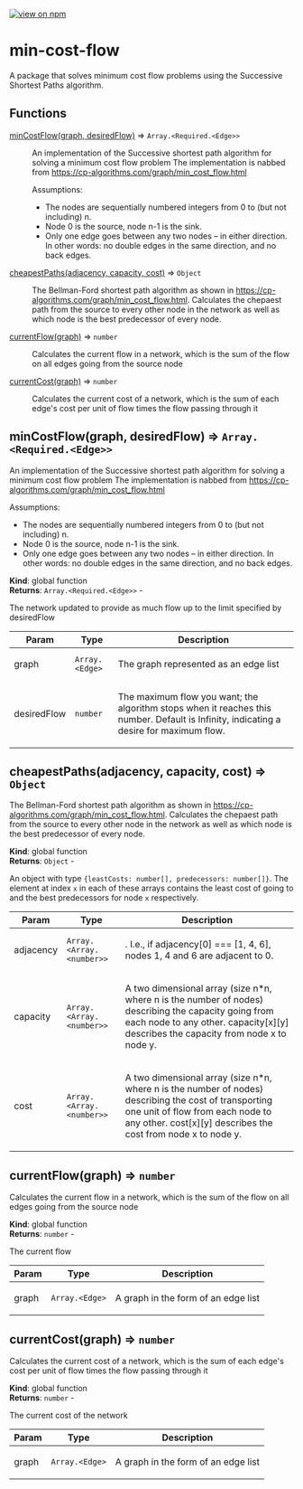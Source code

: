 [![view on npm](http://img.shields.io/npm/v/min-cost-flow.svg)](https://www.npmjs.org/package/min-cost-flow)

# min-cost-flow

A package that solves minimum cost flow problems using the Successive Shortest Paths algorithm.

## Functions

<dl>
<dt><a href="#minCostFlow">minCostFlow(graph, desiredFlow)</a> ⇒ <code>Array.&lt;Required.&lt;Edge&gt;&gt;</code></dt>
<dd><p>An implementation of the Successive shortest path algorithm for solving a minimum cost flow problem
The implementation is nabbed from <a href="https:%5C/%5C/cp-algorithms.com/graph/min_cost_flow.html">https://cp-algorithms.com/graph/min_cost_flow.html</a></p>
<p>Assumptions:</p>
<ul>
<li>The nodes are sequentially numbered integers from 0 to (but not including) n.</li>
<li>Node 0 is the source, node n-1 is the sink.</li>
<li>Only one edge goes between any two nodes – in either direction. In other words: no double edges in the same direction, and no back edges.</li>
</ul></dd>
<dt><a href="#cheapestPaths">cheapestPaths(adjacency, capacity, cost)</a> ⇒ <code>Object</code></dt>
<dd><p>The Bellman-Ford shortest path algorithm as shown in <a href="https:%5C/%5C/cp-algorithms.com/graph/min_cost_flow.html">https://cp-algorithms.com/graph/min_cost_flow.html</a>.
Calculates the chepaest path from the source to every other node in the network as well as which node is the best predecessor of every node.</p></dd>
<dt><a href="#currentFlow">currentFlow(graph)</a> ⇒ <code>number</code></dt>
<dd><p>Calculates the current flow in a network, which is the sum of the flow on all edges going from the source node</p></dd>
<dt><a href="#currentCost">currentCost(graph)</a> ⇒ <code>number</code></dt>
<dd><p>Calculates the current cost of a network, which is the sum of each edge's cost per unit of flow times the flow passing through it</p></dd>
</dl>

<a name="minCostFlow"></a>

## minCostFlow(graph, desiredFlow) ⇒ <code>Array.&lt;Required.&lt;Edge&gt;&gt;</code>
<p>An implementation of the Successive shortest path algorithm for solving a minimum cost flow problem
The implementation is nabbed from <a href="https:%5C/%5C/cp-algorithms.com/graph/min_cost_flow.html">https://cp-algorithms.com/graph/min_cost_flow.html</a></p>
<p>Assumptions:</p>
<ul>
<li>The nodes are sequentially numbered integers from 0 to (but not including) n.</li>
<li>Node 0 is the source, node n-1 is the sink.</li>
<li>Only one edge goes between any two nodes – in either direction. In other words: no double edges in the same direction, and no back edges.</li>
</ul>

**Kind**: global function  
**Returns**: <code>Array.&lt;Required.&lt;Edge&gt;&gt;</code> - <p>The network updated to provide as much flow up to the limit specified by desiredFlow</p>  

| Param | Type | Description |
| --- | --- | --- |
| graph | <code>Array.&lt;Edge&gt;</code> | <p>The graph represented as an edge list</p> |
| desiredFlow | <code>number</code> | <p>The maximum flow you want; the algorithm stops when it reaches this number. Default is Infinity, indicating a desire for maximum flow.</p> |

<a name="cheapestPaths"></a>

## cheapestPaths(adjacency, capacity, cost) ⇒ <code>Object</code>
<p>The Bellman-Ford shortest path algorithm as shown in <a href="https:%5C/%5C/cp-algorithms.com/graph/min_cost_flow.html">https://cp-algorithms.com/graph/min_cost_flow.html</a>.
Calculates the chepaest path from the source to every other node in the network as well as which node is the best predecessor of every node.</p>

**Kind**: global function  
**Returns**: <code>Object</code> - <p>An object with type <code>{leastCosts: number[], predecessors: number[]}</code>. The element at index <code>x</code> in each of these arrays contains the least cost of going to and the best predecessors for node <code>x</code> respectively.</p>  

| Param | Type | Description |
| --- | --- | --- |
| adjacency | <code>Array.&lt;Array.&lt;number&gt;&gt;</code> | <p>. I.e., if adjacency[0] === [1, 4, 6], nodes 1, 4 and 6 are adjacent to 0.</p> |
| capacity | <code>Array.&lt;Array.&lt;number&gt;&gt;</code> | <p>A two dimensional array (size n*n, where n is the number of nodes) describing the capacity going from each node to any other. capacity[x][y] describes the capacity from node x to node y.</p> |
| cost | <code>Array.&lt;Array.&lt;number&gt;&gt;</code> | <p>A two dimensional array (size n*n, where n is the number of nodes) describing the cost of transporting one unit of flow from each node to any other. cost[x][y] describes the cost from node x to node y.</p> |

<a name="currentFlow"></a>

## currentFlow(graph) ⇒ <code>number</code>
<p>Calculates the current flow in a network, which is the sum of the flow on all edges going from the source node</p>

**Kind**: global function  
**Returns**: <code>number</code> - <p>The current flow</p>  

| Param | Type | Description |
| --- | --- | --- |
| graph | <code>Array.&lt;Edge&gt;</code> | <p>A graph in the form of an edge list</p> |

<a name="currentCost"></a>

## currentCost(graph) ⇒ <code>number</code>
<p>Calculates the current cost of a network, which is the sum of each edge's cost per unit of flow times the flow passing through it</p>

**Kind**: global function  
**Returns**: <code>number</code> - <p>The current cost of the network</p>  

| Param | Type | Description |
| --- | --- | --- |
| graph | <code>Array.&lt;Edge&gt;</code> | <p>A graph in the form of an edge list</p> |

